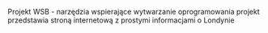 Projekt WSB - narzędzia wspierające wytwarzanie oprogramowania
projekt przedstawia stroną internetową z prostymi informacjami o Londynie